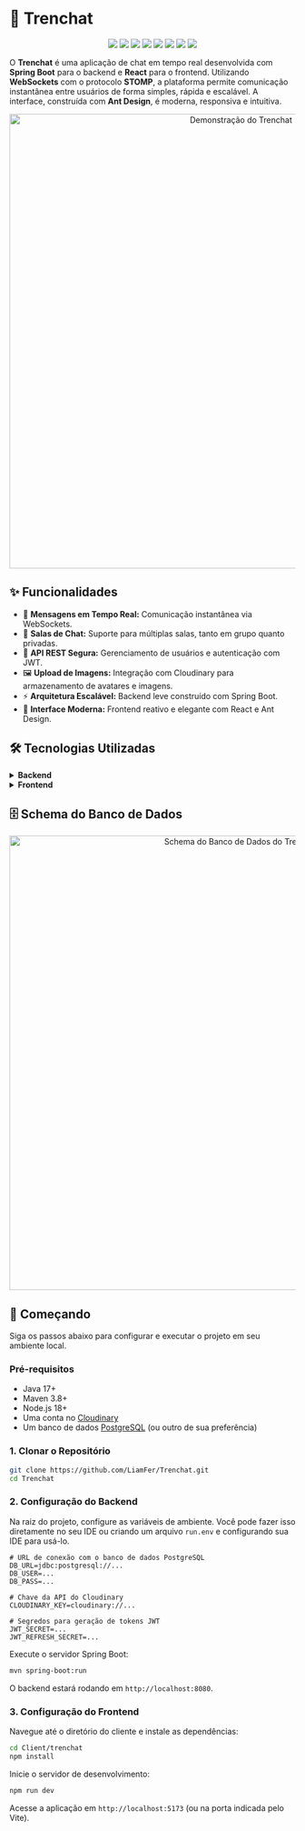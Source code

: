 # 🚆 Trenchat



<p align="center">
  <img src="https://img.shields.io/badge/Spring-6DB33F?style=for-the-badge&logo=spring&logoColor=white" />
  <img src="https://img.shields.io/badge/Java-ED8B00?style=for-the-badge&logo=openjdk&logoColor=white" />
  <img src="https://img.shields.io/badge/PostgreSQL-336791?style=for-the-badge&logo=postgresql&logoColor=white" />
  <img src="https://img.shields.io/badge/React-20232A?style=for-the-badge&logo=react&logoColor=61DAFB" />
  <img src="https://img.shields.io/badge/TypeScript-007ACC?style=for-the-badge&logo=typescript&logoColor=white" />
  <img src="https://img.shields.io/badge/Vite-646CFF?style=for-the-badge&logo=vite&logoColor=white" />
  <img src="https://img.shields.io/badge/AntDesign-0170FE?style=for-the-badge&logo=antdesign&logoColor=white" />
  <img src="https://img.shields.io/badge/WebSocket-010101?style=for-the-badge&logo=websocket&logoColor=white" />
</p>

O **Trenchat** é uma aplicação de chat em tempo real desenvolvida com **Spring Boot** para o backend e **React** para o frontend. Utilizando **WebSockets** com o protocolo **STOMP**, a plataforma permite comunicação instantânea entre usuários de forma simples, rápida e escalável. A interface, construída com **Ant Design**, é moderna, responsiva e intuitiva.

<p align="center">
  <img src="https://raw.githubusercontent.com/LiamFer/Trenchat/main/Client/trenchat/src/assets/demo.gif" alt="Demonstração do Trenchat" width="800"/>
</p>

## ✨ Funcionalidades

- 📡 **Mensagens em Tempo Real:** Comunicação instantânea via WebSockets.
- 💬 **Salas de Chat:** Suporte para múltiplas salas, tanto em grupo quanto privadas.
- 🔐 **API REST Segura:** Gerenciamento de usuários e autenticação com JWT.
- 🖼️ **Upload de Imagens:** Integração com Cloudinary para armazenamento de avatares e imagens.
- ⚡ **Arquitetura Escalável:** Backend leve construído com Spring Boot.
- 🎨 **Interface Moderna:** Frontend reativo e elegante com React e Ant Design.

## 🛠️ Tecnologias Utilizadas

<details>
  <summary><strong>Backend</strong></summary>
  <ul>
    <li>Java 17</li>
    <li>Spring Boot (Web, WebSocket, Security)</li>
    <li>STOMP sobre WebSocket</li>
    <li>Spring Data JPA</li>
    <li>Supabase (PostgreSQL)</li>
    <li>Cloudinary (Armazenamento de Mídia)</li>
    <li>Maven</li>
    <li>Lombok</li>
  </ul>
</details>

<details>
  <summary><strong>Frontend</strong></summary>
  <ul>
    <li>React 18</li>
    <li>TypeScript</li>
    <li>Vite</li>
    <li>Ant Design</li>
    <li>StompJS & SockJS</li>
    <li>Day.js</li>
    <li>Framer Motion</li>
  </ul>
</details>

## 🗄️ Schema do Banco de Dados

<p align="center">
   <img src="https://raw.githubusercontent.com/LiamFer/Trenchat/main/assets/schema.png" alt="Schema do Banco de Dados do Trenchat" width="800"/>
</p>


## 🚀 Começando

Siga os passos abaixo para configurar e executar o projeto em seu ambiente local.

### Pré-requisitos

- Java 17+
- Maven 3.8+
- Node.js 18+
- Uma conta no [Cloudinary](https://cloudinary.com/)
- Um banco de dados [PostgreSQL](https://supabase.com/) (ou outro de sua preferência)

### 1. Clonar o Repositório

   ```bash
   git clone https://github.com/LiamFer/Trenchat.git
   cd Trenchat
   ```

### 2. Configuração do Backend

Na raiz do projeto, configure as variáveis de ambiente. Você pode fazer isso diretamente no seu IDE ou criando um arquivo `run.env` e configurando sua IDE para usá-lo.

```properties
# URL de conexão com o banco de dados PostgreSQL
DB_URL=jdbc:postgresql://...
DB_USER=...
DB_PASS=...

# Chave da API do Cloudinary
CLOUDINARY_KEY=cloudinary://...

# Segredos para geração de tokens JWT
JWT_SECRET=...
JWT_REFRESH_SECRET=...
```

Execute o servidor Spring Boot:

```bash
mvn spring-boot:run
```
O backend estará rodando em `http://localhost:8080`.

### 3. Configuração do Frontend

Navegue até o diretório do cliente e instale as dependências:

```bash
cd Client/trenchat
npm install
```

Inicie o servidor de desenvolvimento:

```bash
npm run dev
```

Acesse a aplicação em `http://localhost:5173` (ou na porta indicada pelo Vite).
